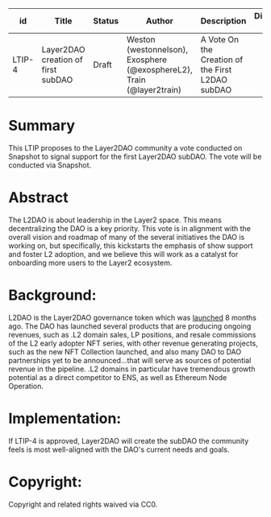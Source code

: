 | id | Title | Status | Author | Description | Discussions to | Created |
| ----------- | ----------- | ----------- | ----------- | ----------- | ----------- | ----------- |
| LTIP-4 | Layer2DAO creation of first subDAO | Draft | Weston (westonnelson), Exosphere (@exosphereL2), Train (@layer2train) |  A Vote On the Creation of the First L2DAO subDAO | | 09.04.22

# Summary

This LTIP proposes to the Layer2DAO community a vote conducted on Snapshot to signal support for the first Layer2DAO subDAO. The vote will be conducted via Snapshot.

# Abstract

The L2DAO is about leadership in the Layer2 space. This means decentralizing the DAO is a key priority. This vote is in alignment with the overall vision and roadmap of many of the several initiatives the DAO is working on, but specifically, this kickstarts the emphasis of show support and foster L2 adoption, and we believe this will work as a catalyst for onboarding more users to the Layer2 ecosystem.

# Background:

L2DAO is the Layer2DAO governance token which was [launched](https://docs.layer2dao.org/airdrop) 8 months ago. The DAO has launched several products that are producing ongoing revenues, such as .L2 domain sales, LP positions, and resale commissions of the L2 early adopter NFT series, with other revenue generating projects, such as the new NFT Collection launched, and also many DAO to DAO partnerships yet to be announced...that will serve as sources of potential revenue in the pipeline. .L2 domains in particular have tremendous growth potential as a direct competitor to ENS, as well as Ethereum Node Operation. 

# Implementation:

If LTIP-4 is approved, Layer2DAO will create the subDAO the community feels is most well-aligned with the DAO's current needs and goals.

# Copyright:

Copyright and related rights waived via CC0.
